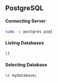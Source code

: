 ## PostgreSQL

#### Connecting Server
```bash
sudo -u postgres psql
```

#### Listing Databases
```sql
\l
```

#### Selecting Database
```sql
\c mydatabase;
```
